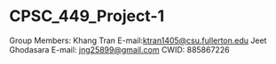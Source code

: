 # CPSC_449_Project-1

Group Members:
Khang Tran            E-mail:ktran1405@csu.fullerton.edu
Jeet Ghodasara        E-mail: jng25899@gmail.com        CWID: 885867226
